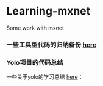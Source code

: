 # Learning-mxnet
Some work with mxnet

### 一些工具型代码的归纳备份 [here](https://github.com/EchoWangHF/Learning-mxnet/tree/master/Code_Tools%20about%20Images)

### Yolo项目的代码总结
一些关于yolo的学习总结 [here](https://github.com/EchoWangHF/Learning-mxnet/tree/master/Yolo)；</br>
